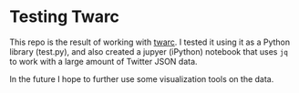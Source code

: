 # Testing Twarc

This repo is the result of working with [twarc](https://github.com/edsu/twarc). I tested it using it as a Python library (test.py), and also created a jupyer (iPython) notebook that uses `jq` to work with a large amount of Twitter JSON data.  

In the future I hope to further use some visualization tools on the data.
